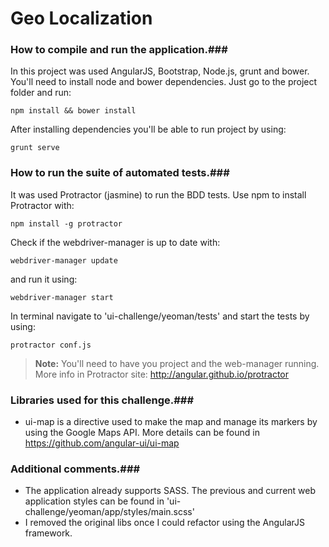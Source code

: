 # Geo Localization #
### How to compile and run the application.###
In this project was used AngularJS, Bootstrap, Node.js, grunt and bower.
You'll need to install node and bower dependencies. Just go to the project folder and run:
```
npm install && bower install
```

After installing dependencies you'll be able to run project by using:

```
grunt serve
```
### How to run the suite of automated tests.###

It was used Protractor (jasmine) to run the BDD tests. Use npm to install Protractor with:
```
npm install -g protractor
```
Check if the webdriver-manager is up to date with:
```
webdriver-manager update
```
and run it using:

```
webdriver-manager start
```
In terminal navigate to 'ui-challenge/yeoman/tests' and start the tests by using:

```
protractor conf.js
```
> **Note:**
> You'll need to have you project and the web-manager running. More info in Protractor site: http://angular.github.io/protractor

### Libraries used for this challenge.###
- ui-map is a directive used to make the map and manage its markers by using the Google Maps API. More details can be found in https://github.com/angular-ui/ui-map


### Additional comments.###
- The application already supports SASS. The previous and current web application styles can be found in 'ui-challenge/yeoman/app/styles/main.scss'
- I removed the original libs once I could refactor using the AngularJS framework.
